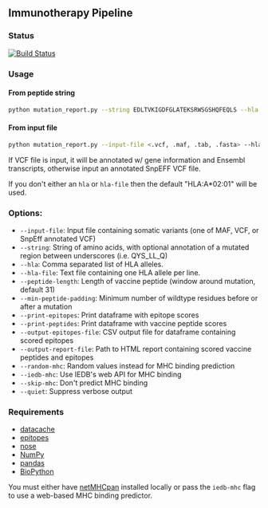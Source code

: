 ## Immunotherapy Pipeline

### Status
[![Build Status](https://travis-ci.org/hammerlab/immuno.png)](https://travis-ci.org/hammerlab/immuno)

### Usage 
#### From peptide string
```sh
python mutation_report.py --string EDLTVKIGDFGLATEKSRWSGSHQFEQLS --hla "HLA-B*35:01"
```

#### From input file
```sh
python mutation_report.py --input-file <.vcf, .maf, .tab, .fasta> --hla-file <allele-file> 

```

If  VCF file is input, it will be annotated w/ gene information and Ensembl transcripts, otherwise input an annotated SnpEFF VCF file.

If you don't either an `hla` or `hla-file` then the default "HLA:A*02:01" will be used. 

### Options:
* `--input-file`: Input file containing somatic variants (one of MAF, VCF, or SnpEff annotated VCF)
* `--string`: String of amino acids, with optional annotation of a mutated region between underscores (i.e. QYS\_LL\_Q)
* `--hla`: Comma separated list of HLA alleles. 
* `--hla-file`: Text file containing one HLA allele per line. 
* `--peptide-length`: Length of vaccine peptide (window around mutation, default 31)
* `--min-peptide-padding`: Minimum number of wildtype residues before or after a mutation 
* `--print-epitopes`: Print dataframe with epitope scores
* `--print-peptides`: Print dataframe with vaccine peptide scores
* `--output-epitopes-file`: CSV output file for dataframe containing scored epitopes
* `--output-report-file`: Path to HTML report containing scored vaccine peptides and epitopes
* `--random-mhc`: Random values instead for MHC binding prediction
* `--iedb-mhc`: Use IEDB's web API for MHC binding
* `--skip-mhc`: Don't predict MHC binding
* `--quiet`: Suppress verbose output

### Requirements

* [datacache](https://github.com/hammerlab/datacache)
* [epitopes](https://github.com/hammerlab/epitopes)
* [nose](https://nose.readthedocs.org/en/latest/)
* [NumPy](http://www.numpy.org/)
* [pandas](http://pandas.pydata.org/)
* [BioPython](http://biopython.org/wiki/Main_Page)

You must either have [netMHCpan](http://www.cbs.dtu.dk/services/NetMHCpan/) installed locally or pass the `iedb-mhc` flag to use a web-based MHC binding predictor.
